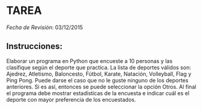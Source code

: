 # TAREA

*Fecha de Revisión*: 03/12/2015

## Instrucciones:
Elaborar un programa en Python que encueste a 10 personas y las clasifique según el deporte que practica. La lista de deportes válidos son: Ajedrez, Atletismo, Baloncesto, Fútbol, Karate, Natación, Volleyball, Flag y Ping Pong. Puede darse el caso que no le guste ninguno de los deportes anteriores. Si es así, entonces se puede seleccionar la opción Otros. Al final el programa debe mostrar estadísticas de la encuesta e indicar cuál es el deporte con mayor preferencia de los encuestados.
